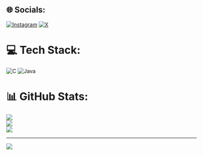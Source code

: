 
## 🌐 Socials:
[![Instagram](https://img.shields.io/badge/Instagram-%23E4405F.svg?logo=Instagram&logoColor=white)](https://instagram.com/gxq1_exe) [![X](https://img.shields.io/badge/X-black.svg?logo=X&logoColor=white)](https://x.com/cybrux) 

# 💻 Tech Stack:
![C](https://img.shields.io/badge/c-%2300599C.svg?style=for-the-badge&logo=c&logoColor=white) ![Java](https://img.shields.io/badge/java-%23ED8B00.svg?style=for-the-badge&logo=openjdk&logoColor=white)
# 📊 GitHub Stats:
![](https://github-readme-stats.vercel.app/api?username=cybrux-365&theme=merko&hide_border=false&include_all_commits=true&count_private=false)<br/>
![](https://github-readme-streak-stats.herokuapp.com/?user=cybrux-365&theme=merko&hide_border=false)<br/>
![](https://github-readme-stats.vercel.app/api/top-langs/?username=cybrux-365&theme=merko&hide_border=false&include_all_commits=true&count_private=false&layout=compact)

---
[![](https://visitcount.itsvg.in/api?id=cybrux-365&icon=0&color=0)](https://visitcount.itsvg.in)

<!-- Proudly created with GPRM ( https://gprm.itsvg.in ) -->
